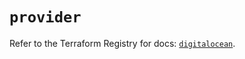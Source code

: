# `provider`

Refer to the Terraform Registry for docs: [`digitalocean`](https://registry.terraform.io/providers/digitalocean/digitalocean/2.37.0/docs).
